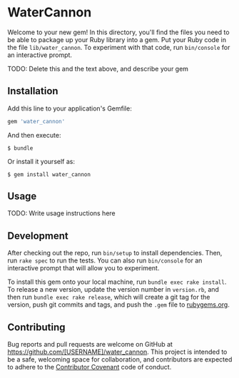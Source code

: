 # WaterCannon

Welcome to your new gem! In this directory, you'll find the files you need to be able to package up your Ruby library into a gem. Put your Ruby code in the file `lib/water_cannon`. To experiment with that code, run `bin/console` for an interactive prompt.

TODO: Delete this and the text above, and describe your gem

## Installation

Add this line to your application's Gemfile:

```ruby
gem 'water_cannon'
```

And then execute:

    $ bundle

Or install it yourself as:

    $ gem install water_cannon

## Usage

TODO: Write usage instructions here

## Development

After checking out the repo, run `bin/setup` to install dependencies. Then, run `rake spec` to run the tests. You can also run `bin/console` for an interactive prompt that will allow you to experiment.

To install this gem onto your local machine, run `bundle exec rake install`. To release a new version, update the version number in `version.rb`, and then run `bundle exec rake release`, which will create a git tag for the version, push git commits and tags, and push the `.gem` file to [rubygems.org](https://rubygems.org).

## Contributing

Bug reports and pull requests are welcome on GitHub at https://github.com/[USERNAME]/water_cannon. This project is intended to be a safe, welcoming space for collaboration, and contributors are expected to adhere to the [Contributor Covenant](http://contributor-covenant.org) code of conduct.

